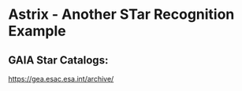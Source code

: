 # Astrix - Another STar Recognition Example




## GAIA Star Catalogs:

https://gea.esac.esa.int/archive/